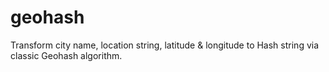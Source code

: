 # geohash
Transform city name, location string, latitude &amp; longitude to Hash string via classic Geohash algorithm.
